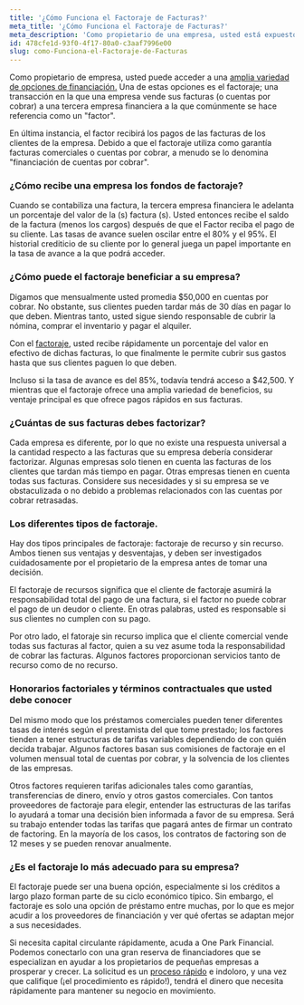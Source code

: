 ```yaml
---
title: '¿Cómo Funciona el Factoraje de Facturas?'
meta_title: '¿Cómo Funciona el Factoraje de Facturas?'
meta_description: 'Como propietario de una empresa, usted está expuesto a una amplia variedad de opciones de préstamos. Una de estas opciones es el factoraje; una transacción en la que una empresa vende sus facturas (o cuentas por cobrar) a una tercera entidad financiera a la que comúnmente se hace referencia como un "factor".'
id: 478cfe1d-93f0-4f17-80a0-c3aaf7996e00
slug: como-Funciona-el-Factoraje-de-Facturas
---
```

Como propietario de empresa, usted puede acceder a una [amplia variedad de opciones de financiación.](https://www.oneparkfinancial.com/es/como-trabaja) Una de estas opciones es el factoraje; una transacción en la que una empresa vende sus facturas (o cuentas por cobrar) a una tercera empresa financiera a la que comúnmente se hace referencia como un "factor". 

En última instancia, el factor recibirá los pagos de las facturas de los clientes de la empresa. Debido a que el factoraje utiliza como garantía facturas comerciales o cuentas por cobrar, a menudo se lo denomina "financiación de cuentas por cobrar".

### ¿Cómo recibe una empresa los fondos de factoraje? 

Cuando se contabiliza una factura, la tercera empresa financiera le adelanta un porcentaje del valor de la (s) factura (s). Usted entonces recibe el saldo de la factura (menos los cargos) después de que el Factor reciba el pago de su cliente. Las tasas de avance suelen oscilar entre el 80% y el 95%. El historial crediticio de su cliente por lo general juega un papel importante en la tasa de avance a la que podrá acceder. 


### ¿Cómo puede el factoraje beneficiar a su empresa? 

Digamos que mensualmente usted promedia $50,000 en cuentas por cobrar. No obstante, sus clientes pueden tardar más de 30 días en pagar lo que deben. Mientras tanto, usted sigue siendo responsable de cubrir la nómina, comprar el inventario y pagar el alquiler. 

Con el [factoraje](https://www.oneparkfinancial.com/es/articulos/opciones-alternativas-de-financiacion), usted recibe rápidamente un porcentaje del valor en efectivo de dichas facturas, lo que finalmente le permite cubrir sus gastos hasta que sus clientes paguen lo que deben. 

Incluso si la tasa de avance es del 85%, todavía tendrá acceso a $42,500. Y mientras que el factoraje ofrece una amplia variedad de beneficios, su ventaje principal es que ofrece pagos rápidos en sus facturas. 

 
### ¿Cuántas de sus facturas debes factorizar? 

Cada empresa es diferente, por lo que no existe una respuesta universal a la cantidad respecto a las facturas que su empresa debería considerar factorizar. Algunas empresas solo tienen en cuenta las facturas de los clientes que tardan más tiempo en pagar. Otras empresas tienen en cuenta todas sus facturas. Considere sus necesidades y si su empresa se ve obstaculizada o no debido a problemas relacionados con las cuentas por cobrar retrasadas. 


### Los diferentes tipos de factoraje.

Hay dos tipos principales de factoraje: factoraje de recurso y sin recurso. Ambos tienen sus ventajas y desventajas, y deben ser investigados cuidadosamente por el propietario de la empresa antes de tomar una decisión. 

El factoraje de recursos significa que el cliente de factoraje asumirá la responsabilidad total del pago de una factura, si el factor no puede cobrar el pago de un deudor o cliente. En otras palabras, usted es responsable si sus clientes no cumplen con su pago. 

Por otro lado, el fatoraje sin recurso implica que el cliente comercial vende todas sus facturas al factor, quien a su vez asume toda la responsabilidad de cobrar las facturas. Algunos factores proporcionan servicios tanto de recurso como de no recurso.



### Honorarios factoriales y términos contractuales que usted debe conocer

Del mismo modo que los préstamos comerciales pueden tener diferentes tasas de interés según el prestamista del que tome prestado; los factores tienden a tener estructuras de tarifas variables dependiendo de con quién decida trabajar. Algunos factores basan sus comisiones de factoraje en el volumen mensual total de cuentas por cobrar, y la solvencia de los clientes de las empresas.  

Otros factores requieren tarifas adicionales tales como garantías, transferencias de dinero, envío y otros gastos comerciales. Con tantos proveedores de factoraje para elegir, entender las estructuras de las tarifas lo ayudará a tomar una decisión bien informada a favor de su empresa. Será su trabajo entender todas las tarifas que pagará antes de firmar un contrato de factoring.  En la mayoría de los casos, los contratos de factoring son de 12 meses y se pueden renovar anualmente. 


### ¿Es el factoraje lo más adecuado para su empresa? 

El factoraje puede ser una buena opción, especialmente si los créditos a largo plazo forman parte de su ciclo económico típico. Sin embargo, el factoraje es solo una opción de préstamo entre muchas, por lo que es mejor acudir a los proveedores de financiación y ver qué ofertas se adaptan mejor a sus necesidades.

Si necesita capital circulante rápidamente, acuda a One Park Financial. Podemos conectarlo con una gran reserva de financiadores que se especializan en ayudar a los propietarios de pequeñas empresas a prosperar y crecer. La solicitud es un [proceso rápido](https://www.oneparkfinancial.com/es/preaprob) e indoloro, y una vez que califique (¡el procedimiento es rápido!), tendrá el dinero que necesita rápidamente para mantener su negocio en movimiento.